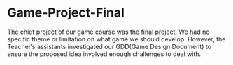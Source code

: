 # Game-Project-Final
The chief project of our game course was the final project. We had no specific theme or limitation on what game we should develop. However, the Teacher’s assistants investigated our GDD(Game Design Document) to ensure the proposed idea involved enough challenges to deal with.
